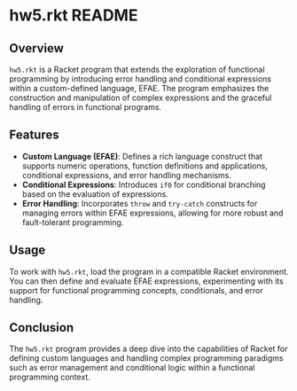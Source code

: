 # hw5.rkt README

## Overview
`hw5.rkt` is a Racket program that extends the exploration of functional programming by introducing error handling and conditional expressions within a custom-defined language, EFAE. The program emphasizes the construction and manipulation of complex expressions and the graceful handling of errors in functional programs.

## Features
- **Custom Language (EFAE)**: Defines a rich language construct that supports numeric operations, function definitions and applications, conditional expressions, and error handling mechanisms.
- **Conditional Expressions**: Introduces `if0` for conditional branching based on the evaluation of expressions.
- **Error Handling**: Incorporates `throw` and `try-catch` constructs for managing errors within EFAE expressions, allowing for more robust and fault-tolerant programming.

## Usage
To work with `hw5.rkt`, load the program in a compatible Racket environment. You can then define and evaluate EFAE expressions, experimenting with its support for functional programming concepts, conditionals, and error handling.

## Conclusion
The `hw5.rkt` program provides a deep dive into the capabilities of Racket for defining custom languages and handling complex programming paradigms such as error management and conditional logic within a functional programming context.
